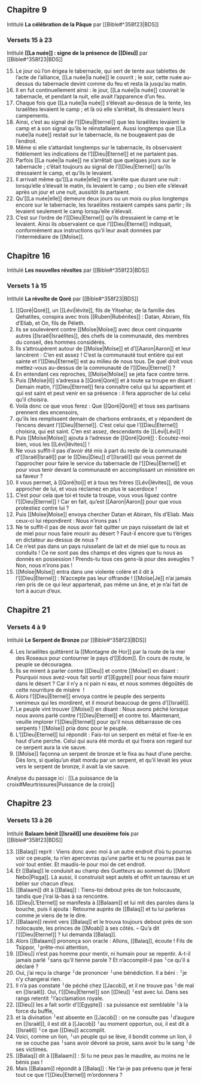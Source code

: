 ## Chapitre 9
Intitulé **La célébration de la Pâque** par [[Bible#^358f23|BDS]]
### Versets 15 à 23
Intitulé **[[La nuée]] : signe de la présence de [[Dieu]]** par [[Bible#^358f23|BDS]]

15) Le jour où l’on érigea le tabernacle, qui sert de tente aux tablettes de l’acte de l’alliance, [[La nuée|la nuée]] le couvrit ; le soir, cette nuée au-dessus du tabernacle devint comme du feu et resta là jusqu’au matin.
16) Il en fut continuellement ainsi : le jour, [[La nuée|la nuée]] couvrait le tabernacle, et pendant la nuit, elle avait l’apparence d’un feu.
17) Chaque fois que [[La nuée|la nuée]] s’élevait au-dessus de la tente, les Israélites levaient le camp ; et là où elle s’arrêtait, ils dressaient leurs campements.
18) Ainsi, c’est au signal de l’[[Dieu|Eternel]] que les Israélites levaient le camp et à son signal qu’ils le réinstallaient. Aussi longtemps que [[La nuée|la nuée]] restait sur le tabernacle, ils ne bougeaient pas de l’endroit.
19) Même si elle s’attardait longtemps sur le tabernacle, ils observaient fidèlement les indications de l’[[Dieu|Eternel]] et ne partaient pas.
20) Parfois [[La nuée|la nuée]] ne s’arrêtait que quelques jours sur le tabernacle ; c’était toujours au signal de l’[[Dieu|Eternel]] qu’ils dressaient le camp, et qu’ils le levaient.
21) Il arrivait même qu’[[La nuée|elle]] ne s’arrête que durant une nuit : lorsqu’elle s’élevait le matin, ils levaient le camp ; ou bien elle s’élevait après un jour et une nuit, aussitôt ils partaient.
22) Qu’[[La nuée|elle]] demeure deux jours ou un mois ou plus longtemps encore sur le tabernacle, les Israélites restaient campés sans partir ; ils levaient seulement le camp lorsqu’elle s’élevait.
23) C’est sur l’ordre de l’[[Dieu|Eternel]] qu’ils dressaient le camp et le levaient. Ainsi ils observaient ce que l’[[Dieu|Eternel]] indiquait, conformément aux instructions qu’il leur avait données par l’intermédiaire de [[Moïse]].
## Chapitre 16
Intitulé **Les nouvelles révoltes** par [[Bible#^358f23|BDS]]
### Versets 1 à 15
Intitulé **La révolte de Qoré** par [[Bible#^358f23|BDS]]

1) [[Qoré|Qoré]], un [[Lévi|lévite]], fils de Yitsehar, de la famille des Qehatites, conspira avec trois [[Ruben|Rubénites]] : Datan, Abiram, fils d’Eliab, et On, fils de Péleth.
2) Ils se soulevèrent contre [[Moïse|Moïse]] avec deux cent cinquante autres [[Israël|Israélites]], des chefs de la communauté, des membres du conseil, des hommes considérés.
3) Ils s’attroupèrent autour de [[Moïse|Moïse]] et d’[[Aaron|Aaron]] et leur lancèrent : C’en est assez ! C’est la communauté tout entière qui est sainte et l’[[Dieu|Eternel]] est au milieu de nous tous. De quel droit vous mettez-vous au-dessus de la communauté de l’[[Dieu|Eternel]] ?
4) En entendant ces reproches, [[Moïse|Moïse]] se jeta face contre terre.
5) Puis [[Moïse|il]] s’adressa à [[Qoré|Qoré]] et à toute sa troupe en disant : Demain matin, l’[[Dieu|Eternel]] fera connaître celui qui lui appartient et qui est saint et peut venir en sa présence : il fera approcher de lui celui qu’il choisira.
6) Voilà donc ce que vous ferez : Que [[Qoré|Qoré]] et tous ses partisans prennent des encensoirs,
7) qu’ils les remplissent demain de charbons embrasés, et y répandent de l’encens devant l’[[Dieu|Eternel]]. C’est celui que l’[[Dieu|Eternel]] choisira, qui est saint. C’en est assez, descendants de [[Lévi|Lévi]] !
8) Puis [[Moïse|Moïse]] ajouta à l’adresse de [[Qoré|Qoré]] : Ecoutez-moi bien, vous les [[Lévi|lévites]] !
9) Ne vous suffit-il pas d’avoir été mis à part du reste de la communauté d’[[Israël|Israël]] par le [[Dieu|Dieu]] d’[[Israël]] qui vous permet de l’approcher pour faire le service du tabernacle de l’[[Dieu|Eternel]] et pour vous tenir devant la communauté en accomplissant un ministère en sa faveur ?
10) Il vous permet, à [[Qoré|toi]] et à tous tes frères [[Lévi|lévites]], de vous approcher de lui, et vous réclamez en plus le sacerdoce !
11) C’est pour cela que toi et toute ta troupe, vous vous liguez contre l’[[Dieu|Eternel]] ! Car en fait, qu’est [[Aaron|Aaron]] pour que vous protestiez contre lui ?
12) Puis [[Moïse|Moïse]] envoya chercher Datan et Abiram, fils d’Eliab. Mais ceux-ci lui répondirent : Nous n’irons pas !
13) Ne te suffit-il pas de nous avoir fait quitter un pays ruisselant de lait et de miel pour nous faire mourir au désert ? Faut-il encore que tu t’ériges en dictateur au-dessus de nous ?
14) Ce n’est pas dans un pays ruisselant de lait et de miel que tu nous as conduits ! Ce ne sont pas des champs et des vignes que tu nous as donnés en possession ! Prends-tu tous ces gens-là pour des aveugles ? Non, nous n’irons pas !
15) [[Moïse|Moïse]] entra dans une violente colère et il dit à l’[[Dieu|Eternel]] : N’accepte pas leur offrande ! [[Moïse|Je]] n’ai jamais rien pris de ce qui leur appartenait, pas même un âne, et je n’ai fait de tort à aucun d’eux.
## Chapitre 21
### Versets 4 à 9
Intitulé **Le Serpent de Bronze** par [[Bible#^358f23|BDS]]

4) Les Israélites quittèrent la [[Montagne de Hor]] par la route de la mer des Roseaux pour contourner le pays d’[[Edom]]. En cours de route, le peuple se découragea.
5) Ils se mirent à parler contre [[Dieu]] et contre [[Moïse]] en disant : Pourquoi nous avez-vous fait sortir d’[[Egypte]] pour nous faire mourir dans le désert ? Car il n’y a ni pain ni eau, et nous sommes dégoûtés de cette nourriture de misère  !
6) Alors l’[[Dieu|Eternel]] envoya contre le peuple des serpents venimeux qui les mordirent, et il mourut beaucoup de gens d’[[Israël]].
7) Le peuple vint trouver [[Moïse]] en disant : Nous avons péché lorsque nous avons parlé contre l’[[Dieu|Eternel]] et contre toi. Maintenant, veuille implorer l’[[Dieu|Eternel]] pour qu’il nous débarrasse de ces serpents !
   [[Moïse]] pria donc pour le peuple.
8) L’[[Dieu|Eternel]] lui répondit : Fais-toi un serpent en métal et fixe-le en haut d’une perche. Celui qui aura été mordu et qui fixera son regard sur ce serpent aura la vie sauve.
9) [[Moïse]] façonna un serpent de bronze et le fixa au haut d’une perche. Dès lors, si quelqu’un était mordu par un serpent, et qu’il levait les yeux vers le serpent de bronze, il avait la vie sauve.

Analyse du passage ici : [[La puissance de la croix#Meurtrissures|Puissance de la croix]]
## Chapitre 23
### Versets 13 à 26
Intitulé **Balaam bénit [[Israël]] une deuxième fois** par [[Bible#^358f23|BDS]]

13) [[Balaq]] reprit : Viens donc avec moi à un autre endroit d’où tu pourras voir ce peuple, tu n’en apercevras qu’une partie et tu ne pourras pas le voir tout entier. Et maudis-le pour moi de cet endroit.
14) Et [[Balaq]] le conduisit au champ des Guetteurs au sommet du [[Mont Nebo|Pisga]]. Là aussi, il construisit sept autels et offrit un taureau et un bélier sur chacun d’eux.
15) [[Balaam]] dit à [[Balaq]] : Tiens-toi debout près de ton holocauste, tandis que j’irai là-bas à sa rencontre.
16) [[Dieu|L’Eternel]] se manifesta à [[Balaam]] et lui mit des paroles dans la bouche, puis il ajouta : Retourne auprès de [[Balaq]] et tu lui parleras comme je viens de te le dire.
17) [[Balaam]] revint vers [[Balaq]] et le trouva toujours debout près de son holocauste, les princes de [[Moab]] à ses côtés.
    – Qu’a dit l’[[Dieu|Eternel]] ? lui demanda [[Balaq]].
18) Alors [[Balaam]] prononça son oracle :
    Allons, [[Balaq]], écoute !
    Fils de Tsippor, ╵prête-moi attention,
19) [[Dieu]] n’est pas homme pour mentir,
    ni humain pour se repentir.
    A-t-il jamais parlé ╵sans qu’il tienne parole ?
    Et n’accomplit-il pas ╵ce qu’il a déclaré ?
20) Oui, j’ai reçu la charge ╵de prononcer ╵une bénédiction.
    Il a béni : ╵je n’y changerai rien.
21) Il n’a pas constaté ╵de péché chez [[Jacob]],
    et il ne trouve pas ╵de mal en [[Israël]].
    Oui, l’[[Dieu|Eternel]] son [[Dieu]] ╵est avec lui.
    Dans ses rangs retentit ╵l’acclamation royale.
22) [[Dieu]] les a fait sortir d’[[Egypte]] :
    sa puissance est semblable ╵à la force du buffle,
23) et la divination ╵est absente en [[Jacob]] :
    on ne consulte pas ╵d’augure en [[Israël]],
    il est dit à [[Jacob]] ╵au moment opportun,
    oui, il est dit à [[Israël]] ╵ce que [[Dieu]] accomplit.
24) Voici, comme un lion, ╵un peuple qui se lève,
    il bondit comme un lion,
    il ne se couche pas ╵sans avoir dévoré sa proie,
    sans avoir bu le sang ╵de ses victimes.
25) [[Balaq]] dit à [[Balaam]] : Si tu ne peux pas le maudire, au moins ne le bénis pas !
26) Mais [[Balaam]] répondit à [[Balaq]] : Ne t’ai-je pas prévenu que je ferai tout ce que l’[[Dieu|Eternel]] m’ordonnera ?